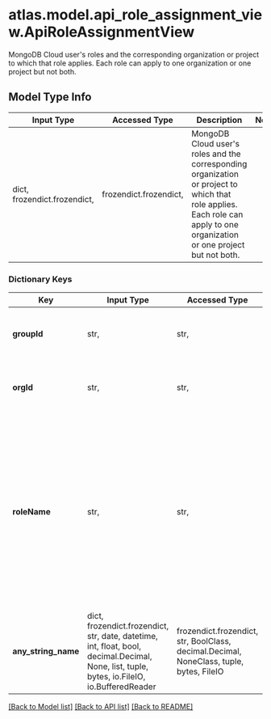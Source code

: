 # atlas.model.api_role_assignment_view.ApiRoleAssignmentView

MongoDB Cloud user's roles and the corresponding organization or project to which that role applies. Each role can apply to one organization or one project but not both.

## Model Type Info
Input Type | Accessed Type | Description | Notes
------------ | ------------- | ------------- | -------------
dict, frozendict.frozendict,  | frozendict.frozendict,  | MongoDB Cloud user&#x27;s roles and the corresponding organization or project to which that role applies. Each role can apply to one organization or one project but not both. | 

### Dictionary Keys
Key | Input Type | Accessed Type | Description | Notes
------------ | ------------- | ------------- | ------------- | -------------
**groupId** | str,  | str,  | Unique 24-hexadecimal digit string that identifies the project to which this role belongs. You can set a value for this parameter or **orgId** but not both in the same request. | [optional] 
**orgId** | str,  | str,  | Unique 24-hexadecimal digit string that identifies the organization to which this role belongs. You can set a value for this parameter or **groupId** but not both in the same request. | [optional] 
**roleName** | str,  | str,  | Human-readable label that identifies the collection of privileges that MongoDB Cloud grants a specific API key, MongoDB Cloud user, or MongoDB Cloud team. These roles include organization- and project-level roles.  Organization Roles  * ORG_OWNER * ORG_MEMBER * ORG_GROUP_CREATOR * ORG_BILLING_ADMIN * ORG_READ_ONLY  Project Roles  * GROUP_CLUSTER_MANAGER * GROUP_DATA_ACCESS_ADMIN * GROUP_DATA_ACCESS_READ_ONLY * GROUP_DATA_ACCESS_READ_WRITE * GROUP_OWNER * GROUP_READ_ONLY * GROUP_SEARCH_INDEX_EDITOR   | [optional] must be one of ["ORG_OWNER", "ORG_MEMBER", "ORG_GROUP_CREATOR", "ORG_BILLING_ADMIN", "ORG_READ_ONLY", "GROUP_CLUSTER_MANAGER", "GROUP_DATA_ACCESS_ADMIN", "GROUP_DATA_ACCESS_READ_ONLY", "GROUP_DATA_ACCESS_READ_WRITE", "GROUP_OWNER", "GROUP_READ_ONLY", "GROUP_SEARCH_INDEX_EDITOR", ] 
**any_string_name** | dict, frozendict.frozendict, str, date, datetime, int, float, bool, decimal.Decimal, None, list, tuple, bytes, io.FileIO, io.BufferedReader | frozendict.frozendict, str, BoolClass, decimal.Decimal, NoneClass, tuple, bytes, FileIO | any string name can be used but the value must be the correct type | [optional]

[[Back to Model list]](../../README.md#documentation-for-models) [[Back to API list]](../../README.md#documentation-for-api-endpoints) [[Back to README]](../../README.md)

